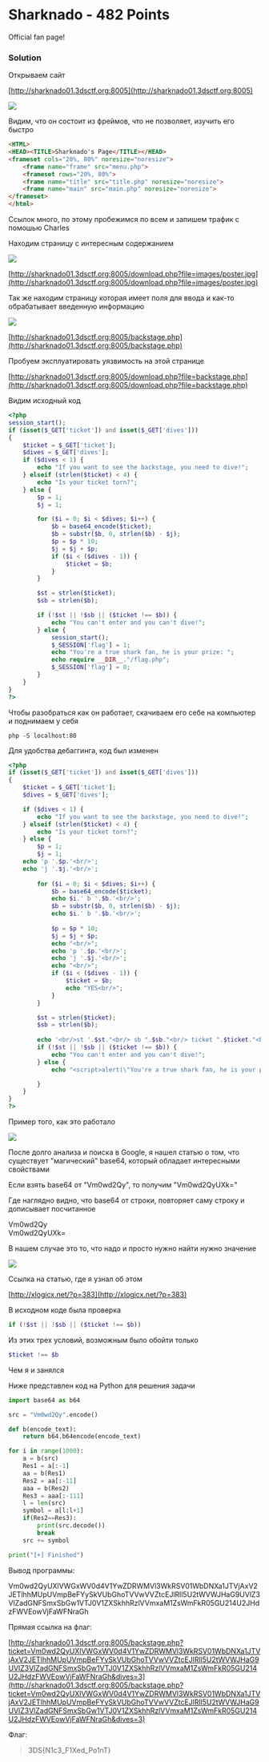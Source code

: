 # Sharknado - 482 Points

Official fan page!

### Solution
Открываем сайт

[http://sharknado01.3dsctf.org:8005](http://sharknado01.3dsctf.org:8005)

![](https://github.com/texh0k0t/writeups/blob/master/3DSCTF/Sharknado/images/1.png)

Видим, что он состоит из фреймов, что не позволяет, изучить его быстро

```html
<HTML>
<HEAD><TITLE>Sharknado's Page</TITLE></HEAD>
<frameset cols="20%, 80%" noresize="noresize">
    <frame name="frame" src="menu.php">
    <frameset rows="20%, 80%">
    <frame name="title" src="title.php" noresize="noresize">
    <frame name="main" src="main.php" noresize="noresize">
</frameset>
</html>
```

Ссылок много, по этому пробежимся по всем и запишем трафик с помошью Charles

Находим страницу с интересным содержанием

![](https://github.com/texh0k0t/writeups/blob/master/3DSCTF/Sharknado/images/2.png)

[http://sharknado01.3dsctf.org:8005/download.php?file=images/poster.jpg](http://sharknado01.3dsctf.org:8005/download.php?file=images/poster.jpg)

Так же находим страницу которая имеет поля для ввода и как-то обрабатывает введенную информацию

![](https://github.com/texh0k0t/writeups/blob/master/3DSCTF/Sharknado/images/3.png)

[http://sharknado01.3dsctf.org:8005/backstage.php](http://sharknado01.3dsctf.org:8005/backstage.php)

Пробуем эксплуатировать уязвимость на этой странице

[http://sharknado01.3dsctf.org:8005/download.php?file=backstage.php](http://sharknado01.3dsctf.org:8005/download.php?file=backstage.php)

Видим исходный код

```php
<?php
session_start();
if (isset($_GET['ticket']) and isset($_GET['dives']))
{
    $ticket = $_GET['ticket'];
    $dives = $_GET['dives'];
    if ($dives < 1) {
        echo "If you want to see the backstage, you need to dive!";
    } elseif (strlen($ticket) < 4) {
        echo "Is your ticket torn?";
    } else {
        $p = 1;
        $j = 1;

        for ($i = 0; $i < $dives; $i++) {
            $b = base64_encode($ticket);
            $b = substr($b, 0, strlen($b) - $j);
            $p = $p * 10;
            $j = $j + $p;
            if ($i < ($dives - 1)) {
                $ticket = $b;
            }
        }

        $st = strlen($ticket);
        $sb = strlen($b);

        if (!$st || !$sb || ($ticket !== $b)) {
            echo "You can't enter and you can't dive!";
        } else {
            session_start();
            $_SESSION['flag'] = 1;
            echo "You're a true shark fan, he is your prize: ";
            echo require __DIR__."/flag.php";
            $_SESSION['flag'] = 0;
        }
    }
}
?>
```
Чтобы разобраться как он работает, скачиваем его себе на компьютер и поднимаем у себя

`php -S localhost:80`

Для удобства дебаггинга, код был изменен

```php
<?php
if (isset($_GET['ticket']) and isset($_GET['dives']))
{
    $ticket = $_GET['ticket'];
    $dives = $_GET['dives'];

    if ($dives < 1) {
        echo "If you want to see the backstage, you need to dive!";
    } elseif (strlen($ticket) < 4) {
        echo "Is your ticket torn?";
    } else {
        $p = 1;
        $j = 1;
	echo 'p '.$p.'<br/>';
	echo 'j '.$j.'<br/>';
	
        for ($i = 0; $i < $dives; $i++) {
            $b = base64_encode($ticket);
			echo $i.' b '.$b.'<br/>';
            $b = substr($b, 0, strlen($b) - $j);
			echo $i.' b '.$b.'<br/>';
			
            $p = $p * 10;
            $j = $j + $p;
			echo "<br/>";
			echo 'p '.$p.'<br/>';
			echo 'j '.$j.'<br/>';
			echo "<br/>";
            if ($i < ($dives - 1)) {
                $ticket = $b;
				echo "YES<br/>";
            }
        }

        $st = strlen($ticket);
        $sb = strlen($b);
		
		echo '<br/>st '.$st."<br/> sb ".$sb."<br/> ticket ".$ticket."<br/> b ".$b.'<br/>';
        if (!$st || !$sb || ($ticket !== $b)) {
            echo "You can't enter and you can't dive!";
        } else {
            echo "<script>alert(\"You're a true shark fan, he is your prize: \")</script>";

        }
    }
}
?>
```
Пример того, как это работало

![](https://github.com/texh0k0t/writeups/blob/master/3DSCTF/Sharknado/images/4.png)

После долго анализа и поиска в Google, я нашел статью о том, что существует "магический" base64, который обладает интересными свойствами

Если взять base64 от "Vm0wd2Qy", то получим "Vm0wd2QyUXk="

Где наглядно видно, что base64 от строки, повторяет саму строку и дописывает посчитанное

Vm0wd2Qy  
Vm0wd2QyUXk=

В нашем случае это то, что надо и просто нужно найти нужно значение

![](https://github.com/texh0k0t/writeups/blob/master/3DSCTF/Sharknado/images/5.png)

Ссылка на статью, где я узнал об этом

[http://xlogicx.net/?p=383](http://xlogicx.net/?p=383)

В исходном коде была проверка

```php
if (!$st || !$sb || ($ticket !== $b))
```

Из этих трех условий, возможным было обойти только

```php
$ticket !== $b
```
Чем я и занялся

Ниже представлен код на Python для решения задачи

```python
import base64 as b64

src = "Vm0wd2Qy".encode()

def b(encode_text):
	return b64.b64encode(encode_text)

for i in range(1000):
	a = b(src)
	Res1 = a[:-1]
	aa = b(Res1)
	Res2 = aa[:-11]
	aaa = b(Res2)
	Res3 = aaa[:-111]
	l = len(src)
	symbol = a[l:l+1]
	if(Res2==Res3):
		print(src.decode())
		break
	src += symbol

print("[+] Finished")
```
Вывод программы:

Vm0wd2QyUXlVWGxWV0d4V1YwZDRWMVl3WkRSV01WbDNXa1JTVjAxV2JETlhhMUpUVmpBeFYySkVUbGhoTVVwVVZtcEJlRll5U2tWVWJHaG9UVlZ3VlZadGNFSmxSbGw1VTJ0V1ZXSkhhRzlVVmxaM1ZsWmFkR05GU214U2JHdzFWVEowVjFaWFNraGh

Прямая ссылка на флаг:

[http://sharknado01.3dsctf.org:8005/backstage.php?ticket=Vm0wd2QyUXlVWGxWV0d4V1YwZDRWMVl3WkRSV01WbDNXa1JTVjAxV2JETlhhMUpUVmpBeFYySkVUbGhoTVVwVVZtcEJlRll5U2tWVWJHaG9UVlZ3VlZadGNFSmxSbGw1VTJ0V1ZXSkhhRzlVVmxaM1ZsWmFkR05GU214U2JHdzFWVEowVjFaWFNraGh&dives=3](http://sharknado01.3dsctf.org:8005/backstage.php?ticket=Vm0wd2QyUXlVWGxWV0d4V1YwZDRWMVl3WkRSV01WbDNXa1JTVjAxV2JETlhhMUpUVmpBeFYySkVUbGhoTVVwVVZtcEJlRll5U2tWVWJHaG9UVlZ3VlZadGNFSmxSbGw1VTJ0V1ZXSkhhRzlVVmxaM1ZsWmFkR05GU214U2JHdzFWVEowVjFaWFNraGh&dives=3)

Флаг:

> 3DS{N1c3_F1Xed_Po1nT}
